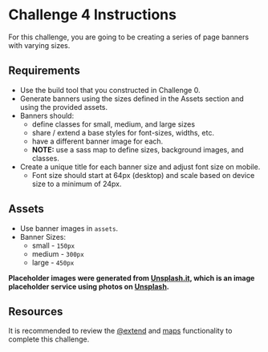 # Challenge 4 Instructions

For this challenge, you are going to be creating a series of page banners with varying sizes.


## Requirements

- Use the build tool that you constructed in Challenge 0.
- Generate banners using the sizes defined in the Assets section and using the provided assets.
- Banners should:
	- define classes for small, medium, and large sizes
	- share / extend a base styles for font-sizes, widths, etc.
	- have a different banner image for each.
	- **NOTE:** use a sass map to define sizes, background images, and classes.
- Create a unique title for each banner size and adjust font size on mobile.
	- Font size should start at 64px (desktop) and scale based on device size to a minimum of 24px.


## Assets

- Use banner images in `assets`.
- Banner Sizes:
	- small - `150px`
	- medium - `300px`
	- large - `450px`

**Placeholder images were generated from [Unsplash.it](https://unsplash.it/), which is an image placeholder service using photos on [Unsplash](https://unsplash.com/).**


## Resources

It is recommended to review the [@extend](http://sass-lang.com/documentation/file.SASS_REFERENCE.html#extend) and [maps](http://sass-lang.com/documentation/file.SASS_REFERENCE.html#maps) functionality to complete this challenge.
